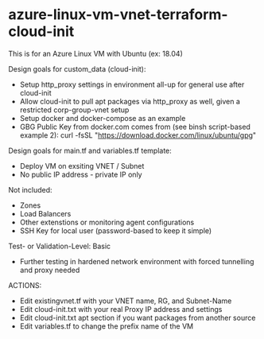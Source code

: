 # azure-linux-vm-vnet-terraform-cloud-init

This is for an Azure Linux VM with Ubuntu (ex: 18.04)

Design goals for custom_data (cloud-init):
- Setup http_proxy settings in environment all-up for general use after cloud-init
- Allow cloud-init to pull apt packages via http_proxy as well, given a restricted corp-group-vnet setup
- Setup docker and docker-compose as an example
- GBG Public Key from docker.com comes from (see binsh script-based example 2):
    curl -fsSL "https://download.docker.com/linux/ubuntu/gpg"

Design goals for main.tf and variables.tf template:
- Deploy VM on exsiting VNET / Subnet
- No public IP address - private IP only

Not included:
- Zones
- Load Balancers
- Other extenstions or monitoring agent configurations
- SSH Key for local user (password-based to keep it simple)

Test- or Validation-Level: Basic
- Further testing in hardened network environment with forced tunnelling and proxy needed

ACTIONS:
- Edit existingvnet.tf with your VNET name, RG, and Subnet-Name
- Edit cloud-init.txt with your real Proxy IP address and settings
- Edit cloud-init.txt apt section if you want packages from another source
- Edit variables.tf to change the prefix name of the VM
